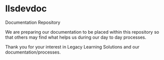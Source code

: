 # llsdevdoc
Documentation Repository

We are preparing our documentation to be placed within this repository so that others may find what helps us during our day to day processes.

Thank you for your interest in Legacy Learning Solutions and our documentation/processes.
